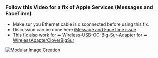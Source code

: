 ### Follow this Video for a fix of Apple Services (Messages and FaceTime)
- Make sur you Ethernet cable is disconnected before using this fix.
- Discussion can be done here [iMessage and FaceTime issue](https://github.com/chris1111/Wireless-USB-Big-Sur-Adapter/discussions/300?sort=new)
- This fix also work for ➦ [Wireless-USB-OC-Big-Sur-Adapter](https://github.com/chris1111/Wireless-USB-OC-Big-Sur-Adapter) for ➦ [WirelessAdapterCloverBigSur](https://github.com/chris1111/WirelessAdapterCloverBigSur)

[![Modular Image Creation](https://github.com/chris1111/Wireless-USB-Big-Sur-Adapter/assets/6248794/4eccb0c9-d0cf-4d06-943e-4b8346155b82)](https://www.youtube.com/watch?v=xPyW-DwQha8)



